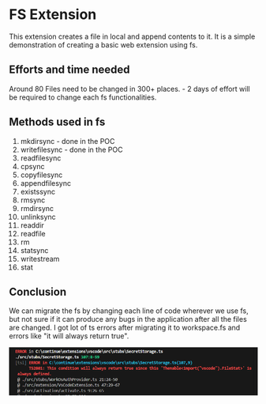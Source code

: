 # FS Extension

This extension creates a file in local and append contents to it.
It is a simple demonstration of creating a basic web extension using fs.

## Efforts and time needed

Around 80 Files need to be changed in 300+ places. - 2 days of effort will be
required to change each fs functionalities.

## Methods used in fs

1. mkdirsync - done in the POC
2. writefilesync - done in the POC
3. readfilesync
4. cpsync
5. copyfilesync
6. appendfilesync
7. existssync
8. rmsync
9. rmdirsync
10. unlinksync
11. readdir
12. readfile
13. rm
14. statsync
15. writestream
16. stat

## Conclusion

We can migrate the fs by changing each line of code wherever we use fs,
but not sure if it can produce any bugs in the application after all the
files are changed. I got lot of ts errors after migrating it to workspace.fs
and errors like "it will always return true".

![Error](images/error.png)

